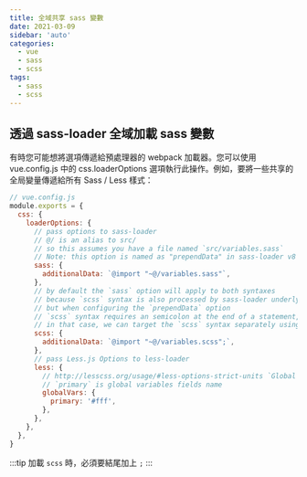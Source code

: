 ```yaml
---
title: 全域共享 sass 變數
date: 2021-03-09
sidebar: 'auto'
categories:
  - vue
  - sass
  - scss
tags:
  - sass
  - scss
---
```


## 透過 sass-loader 全域加載 sass 變數

有時您可能想將選項傳遞給預處理器的 webpack 加載器。您可以使用 vue.config.js 中的 css.loaderOptions 選項執行此操作。例如，要將一些共享的全局變量傳遞給所有 Sass / Less 樣式：

```js {17-19}
// vue.config.js
module.exports = {
  css: {
    loaderOptions: {
      // pass options to sass-loader
      // @/ is an alias to src/
      // so this assumes you have a file named `src/variables.sass`
      // Note: this option is named as "prependData" in sass-loader v8
      sass: {
        additionalData: `@import "~@/variables.sass"`,
      },
      // by default the `sass` option will apply to both syntaxes
      // because `scss` syntax is also processed by sass-loader underlyingly
      // but when configuring the `prependData` option
      // `scss` syntax requires an semicolon at the end of a statement, while `sass` syntax requires none
      // in that case, we can target the `scss` syntax separately using the `scss` option
      scss: {
        additionalData: `@import "~@/variables.scss";`,
      },
      // pass Less.js Options to less-loader
      less: {
        // http://lesscss.org/usage/#less-options-strict-units `Global Variables`
        // `primary` is global variables fields name
        globalVars: {
          primary: '#fff',
        },
      },
    },
  },
}
```

:::tip
加載 `scss` 時，必須要結尾加上 `;`
:::
